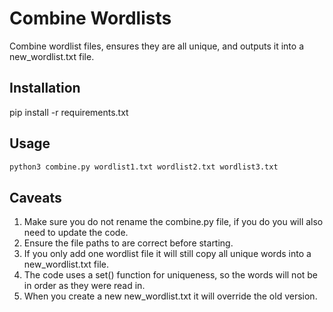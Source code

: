 # Combine Wordlists

Combine wordlist files, ensures they are all unique, and outputs it into a new_wordlist.txt file.

## Installation

pip install -r requirements.txt

## Usage

```bash
python3 combine.py wordlist1.txt wordlist2.txt wordlist3.txt
```

## Caveats

1. Make sure you do not rename the combine.py file, if you do you will also need
   to update the code.
2. Ensure the file paths to are correct before starting.
3. If you only add one wordlist file it will still copy all unique words into a new_wordlist.txt file.
4. The code uses a set() function for uniqueness, so the words will not be in order as they were read in.
5. When you create a new new_wordlist.txt it will override the old version.
